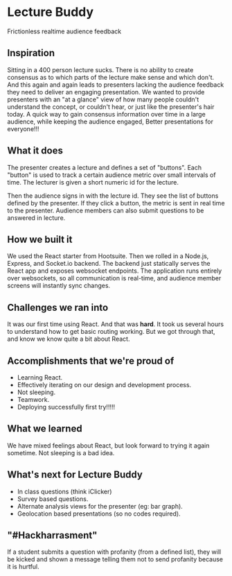 # Lecture Buddy
Frictionless realtime audience feedback

## Inspiration
Sitting in a 400 person lecture sucks. There is no ability to create consensus as to which parts of the lecture make sense and which don't. And this again and again leads to presenters lacking the audience feedback they need to deliver an engaging presentation. We wanted to provide presenters with an "at a glance" view of how many people couldn't understand the concept, or couldn't hear, or just like the presenter's hair today. A quick way to gain consensus information over time in a large audience, while keeping the audience engaged, Better presentations for everyone!!!


## What it does
The presenter creates a lecture and defines a set of "buttons". Each "button" is used to track a certain audience metric over small intervals of time. The lecturer is given a short numeric id for the lecture.

Then the audience signs in with the lecture id. They see the list of buttons defined by the presenter. If they click a button, the metric is sent in real time to the presenter. Audience members can also submit questions to be answered in lecture.


## How we built it
We used the React starter from Hootsuite. Then we rolled in a Node.js, Express, and Socket.io backend. The backend just statically serves the React app and exposes websocket endpoints. The application runs entirely over websockets, so all communication is real-time, and audience member screens will instantly sync changes.

## Challenges we ran into
It was our first time using React. And that was **hard**. It took us several hours to understand how to get basic routing working. But we got through that, and know we know quite a bit about React.

## Accomplishments that we're proud of
* Learning React.
* Effectively iterating on our design and development process.
* Not sleeping.
* Teamwork.
* Deploying successfully first try!!!!!

## What we learned
We have mixed feelings about React, but look forward to trying it again sometime. Not sleeping is a bad idea.

## What's next for Lecture Buddy
* In class questions (think iClicker)
* Survey based questions.
* Alternate analysis views for the presenter (eg: bar graph).
* Geolocation based presentations (so no codes required).

## "#Hackharrasment"
If a student submits a question with profanity (from a defined list), they will be kicked and shown a message telling them not to send profanity because it is hurtful.
